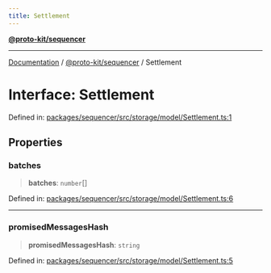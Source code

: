 ```yaml
---
title: Settlement
---
```


[**@proto-kit/sequencer**](../README.md)

***

[Documentation](../../../README.md) / [@proto-kit/sequencer](../README.md) / Settlement

# Interface: Settlement

Defined in: [packages/sequencer/src/storage/model/Settlement.ts:1](https://github.com/proto-kit/framework/blob/b953c754e500c62f01fbbd6d09adfb2f5577269d/packages/sequencer/src/storage/model/Settlement.ts#L1)

## Properties

### batches

> **batches**: `number`[]

Defined in: [packages/sequencer/src/storage/model/Settlement.ts:6](https://github.com/proto-kit/framework/blob/b953c754e500c62f01fbbd6d09adfb2f5577269d/packages/sequencer/src/storage/model/Settlement.ts#L6)

***

### promisedMessagesHash

> **promisedMessagesHash**: `string`

Defined in: [packages/sequencer/src/storage/model/Settlement.ts:5](https://github.com/proto-kit/framework/blob/b953c754e500c62f01fbbd6d09adfb2f5577269d/packages/sequencer/src/storage/model/Settlement.ts#L5)
